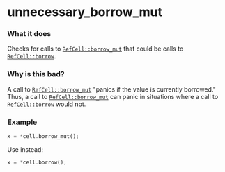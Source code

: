 # unnecessary_borrow_mut

### What it does
Checks for calls to [`RefCell::borrow_mut`] that could be calls to [`RefCell::borrow`].

### Why is this bad?
A call to [`RefCell::borrow_mut`] "panics if the value is currently borrowed." Thus, a call
to [`RefCell::borrow_mut`] can panic in situations where a call to [`RefCell::borrow`] would
not.

### Example
```rust
x = *cell.borrow_mut();
```
Use instead:
```rust
x = *cell.borrow();
```

[`RefCell::borrow_mut`]: https://doc.rust-lang.org/std/cell/struct.RefCell.html#method.borrow_mut
[`RefCell::borrow`]: https://doc.rust-lang.org/std/cell/struct.RefCell.html#method.borrow
